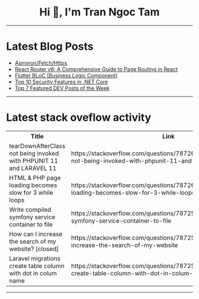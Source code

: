 <h1 align="center">Hi 👋, I'm Tran Ngoc Tam</h1>

---

# Latest Blog Posts 
<!-- BLOG-POST-LIST:START -->
- [Asinxron/Fetch/Https](https://dev.to/bekmuhammaddev/asinxronfetchhttps-inc)
- [React Router v6: A Comprehensive Guide to Page Routing in React](https://dev.to/get_pieces/react-router-v6-a-comprehensive-guide-to-page-routing-in-react-55pe)
- [Flutter BLoC &lpar;Business Logic Component&rpar;](https://dev.to/siam786/flutter-bloc-business-logic-component-57kh)
- [Top 10 Security Features in .NET Core](https://dev.to/nilebits/top-10-security-features-in-net-core-2e9m)
- [Top 7 Featured DEV Posts of the Week](https://dev.to/devteam/top-7-featured-dev-posts-of-the-week-2ko2)
<!-- BLOG-POST-LIST:END -->

---

# Latest stack oveflow activity
<table>
  <tr><th>Title</th><th>Link</th></tr>
  <!-- STACKOVERFLOW:START --><tr><td>tearDownAfterClass not being invoked with PHPUNIT 11 and LARAVEL 11</td><td>https://stackoverflow.com/questions/78726311/teardownafterclass-not-being-invoked-with-phpunit-11-and-laravel-11</td></tr><tr><td>HTML &amp; PHP page loading becomes slow for 3 while loops</td><td>https://stackoverflow.com/questions/78726226/html-php-page-loading-becomes-slow-for-3-while-loops</td></tr><tr><td>Write compiled symfony service container to file</td><td>https://stackoverflow.com/questions/78725973/write-compiled-symfony-service-container-to-file</td></tr><tr><td>How can I increase the search of my website? [closed]</td><td>https://stackoverflow.com/questions/78725956/how-can-i-increase-the-search-of-my-website</td></tr><tr><td>Laravel migrations create table column with dot in colum name</td><td>https://stackoverflow.com/questions/78725945/laravel-migrations-create-table-column-with-dot-in-colum-name</td></tr><!-- STACKOVERFLOW:END -->
</table>

---


